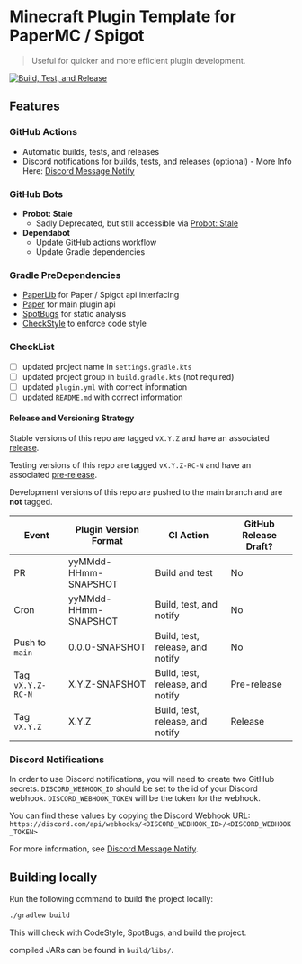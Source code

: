 # Minecraft Plugin Template for PaperMC / Spigot
> Useful for quicker and more efficient plugin development.

[![Build, Test, and Release](https://github.com/TropicalShadow/MinecraftPluginTemplate/actions/workflows/main.yml/badge.svg)](https://github.com/TropicalShadow/MinecraftPluginTemplate/actions/workflows/main.yml)

## Features
### GitHub Actions
* Automatic builds, tests, and releases
* Discord notifications for builds, tests, and releases (optional) - More Info Here: [Discord Message Notify](#discord-notifications)

### GitHub Bots
* **Probot: Stale**
    * Sadly Deprecated, but still accessible via [Probot: Stale](https://github.com/apps/stale/installations/new/permissions)
* **Dependabot**
    * Update GitHub actions workflow
    * Update Gradle dependencies

### Gradle PreDependencies
* [PaperLib](https://github.com/PaperMC/PaperLib) for Paper / Spigot api interfacing
* [Paper](https://papermc.io/) for main plugin api
* [SpotBugs](https://spotbugs.github.io/) for static analysis
* [CheckStyle](https://checkstyle.org/) to enforce code style

### CheckList
- [ ] updated project name in `settings.gradle.kts`
- [ ] updated project group in `build.gradle.kts` (not required)
- [ ] updated `plugin.yml` with correct information
- [ ] updated `README.md` with correct information

#### Release and Versioning Strategy
Stable versions of this repo are tagged `vX.Y.Z` and have an associated [release](https://github.com/TropicalShadow/MinecraftPluginTemplate/releases).

Testing versions of this repo are tagged `vX.Y.Z-RC-N` and have an associated [pre-release](https://github.com/TropicalShadow/MinecraftPluginTemplate/releases).

Development versions of this repo are pushed to the main branch and are **not** tagged.

| Event             | Plugin Version Format | CI Action                        | GitHub Release Draft? |
|-------------------|-----------------------|----------------------------------|-----------------------|
| PR                | yyMMdd-HHmm-SNAPSHOT  | Build and test                   | No                    |
| Cron              | yyMMdd-HHmm-SNAPSHOT  | Build, test, and notify          | No                    |
| Push to `main`    | 0.0.0-SNAPSHOT        | Build, test, release, and notify | No                    |
| Tag `vX.Y.Z-RC-N` | X.Y.Z-SNAPSHOT        | Build, test, release, and notify | Pre-release           |
| Tag `vX.Y.Z`      | X.Y.Z                 | Build, test, release, and notify | Release               |

### Discord Notifications
In order to use Discord notifications, you will need to create two GitHub secrets. `DISCORD_WEBHOOK_ID`
should be set to the id of your Discord webhook. `DISCORD_WEBHOOK_TOKEN` will be the token for the webhook.

You can find these values by copying the Discord Webhook URL:  
`https://discord.com/api/webhooks/<DISCORD_WEBHOOK_ID>/<DISCORD_WEBHOOK_TOKEN>`

For more information, see [Discord Message Notify](https://github.com/marketplace/actions/discord-message-notify).

## Building locally
Run the following command to build the project locally:

```sh
./gradlew build
```

This will check with CodeStyle, SpotBugs, and build the project.

compiled JARs can be found in `build/libs/`.